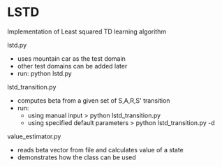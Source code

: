# LSTD

Implementation of Least squared TD learning algorithm

lstd.py
- uses mountain car as the test domain
- other test domains can be added later
- run: python lstd.py

lstd_transition.py
- computes beta from a given set of S,A,R,S' transition
- run: 
  - using manual input > python lstd_transition.py
  - using specified default parameters > python lstd_transition.py -d 

value_estimator.py
- reads beta vector from file and calculates value of a state
- demonstrates how the class can be used
